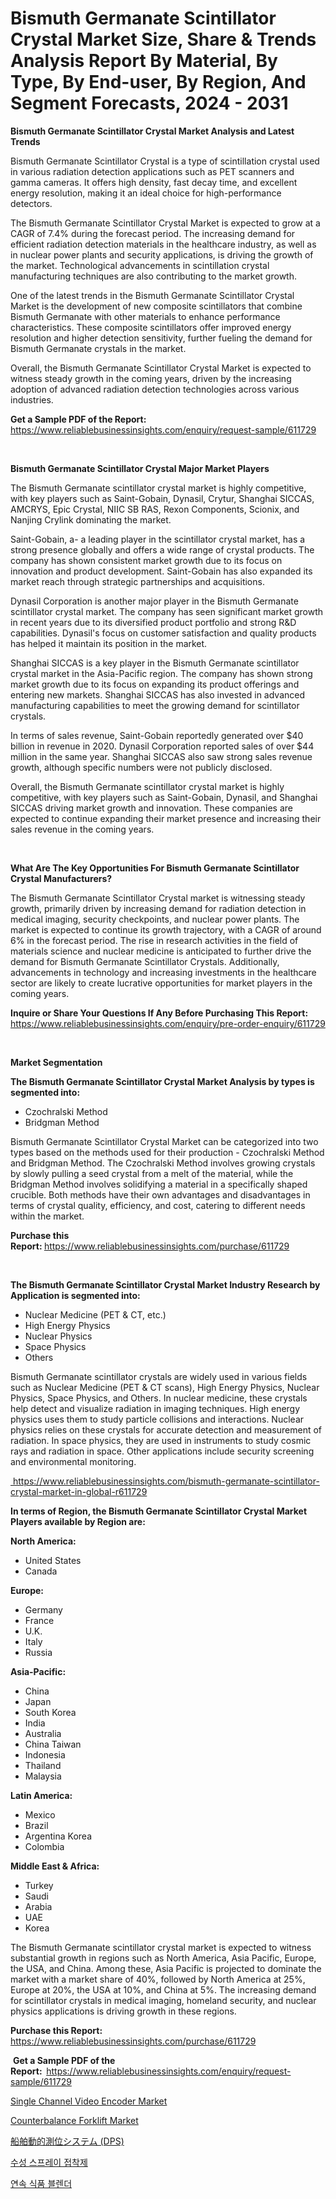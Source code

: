 <p><h1>Bismuth Germanate Scintillator Crystal Market Size, Share & Trends Analysis Report By Material, By Type, By End-user, By Region, And Segment Forecasts, 2024 - 2031</h1></p><p><strong>Bismuth Germanate Scintillator Crystal Market Analysis and Latest Trends</strong></p>
<p><p>Bismuth Germanate Scintillator Crystal is a type of scintillation crystal used in various radiation detection applications such as PET scanners and gamma cameras. It offers high density, fast decay time, and excellent energy resolution, making it an ideal choice for high-performance detectors.</p><p>The Bismuth Germanate Scintillator Crystal Market is expected to grow at a CAGR of 7.4% during the forecast period. The increasing demand for efficient radiation detection materials in the healthcare industry, as well as in nuclear power plants and security applications, is driving the growth of the market. Technological advancements in scintillation crystal manufacturing techniques are also contributing to the market growth.</p><p>One of the latest trends in the Bismuth Germanate Scintillator Crystal Market is the development of new composite scintillators that combine Bismuth Germanate with other materials to enhance performance characteristics. These composite scintillators offer improved energy resolution and higher detection sensitivity, further fueling the demand for Bismuth Germanate crystals in the market.</p><p>Overall, the Bismuth Germanate Scintillator Crystal Market is expected to witness steady growth in the coming years, driven by the increasing adoption of advanced radiation detection technologies across various industries.</p></p>
<p><strong>Get a Sample PDF of the Report:&nbsp;</strong> <a href="https://www.reliablebusinessinsights.com/enquiry/request-sample/611729">https://www.reliablebusinessinsights.com/enquiry/request-sample/611729</a></p>
<p>&nbsp;</p>
<p><strong>Bismuth Germanate Scintillator Crystal Major Market Players</strong></p>
<p><p>The Bismuth Germanate scintillator crystal market is highly competitive, with key players such as Saint-Gobain, Dynasil, Crytur, Shanghai SICCAS, AMCRYS, Epic Crystal, NIIC SB RAS, Rexon Components, Scionix, and Nanjing Crylink dominating the market.</p><p>Saint-Gobain, a- a leading player in the scintillator crystal market, has a strong presence globally and offers a wide range of crystal products. The company has shown consistent market growth due to its focus on innovation and product development. Saint-Gobain has also expanded its market reach through strategic partnerships and acquisitions.</p><p>Dynasil Corporation is another major player in the Bismuth Germanate scintillator crystal market. The company has seen significant market growth in recent years due to its diversified product portfolio and strong R&D capabilities. Dynasil's focus on customer satisfaction and quality products has helped it maintain its position in the market.</p><p>Shanghai SICCAS is a key player in the Bismuth Germanate scintillator crystal market in the Asia-Pacific region. The company has shown strong market growth due to its focus on expanding its product offerings and entering new markets. Shanghai SICCAS has also invested in advanced manufacturing capabilities to meet the growing demand for scintillator crystals.</p><p>In terms of sales revenue, Saint-Gobain reportedly generated over $40 billion in revenue in 2020. Dynasil Corporation reported sales of over $44 million in the same year. Shanghai SICCAS also saw strong sales revenue growth, although specific numbers were not publicly disclosed.</p><p>Overall, the Bismuth Germanate scintillator crystal market is highly competitive, with key players such as Saint-Gobain, Dynasil, and Shanghai SICCAS driving market growth and innovation. These companies are expected to continue expanding their market presence and increasing their sales revenue in the coming years.</p></p>
<p>&nbsp;</p>
<p><strong>What Are The Key Opportunities For Bismuth Germanate Scintillator Crystal Manufacturers?</strong></p>
<p><p>The Bismuth Germanate Scintillator Crystal market is witnessing steady growth, primarily driven by increasing demand for radiation detection in medical imaging, security checkpoints, and nuclear power plants. The market is expected to continue its growth trajectory, with a CAGR of around 6% in the forecast period. The rise in research activities in the field of materials science and nuclear medicine is anticipated to further drive the demand for Bismuth Germanate Scintillator Crystals. Additionally, advancements in technology and increasing investments in the healthcare sector are likely to create lucrative opportunities for market players in the coming years.</p></p>
<p><strong>Inquire or Share Your Questions If Any Before Purchasing This Report:</strong> <a href="https://www.reliablebusinessinsights.com/enquiry/pre-order-enquiry/611729">https://www.reliablebusinessinsights.com/enquiry/pre-order-enquiry/611729</a></p>
<p>&nbsp;</p>
<p><strong>Market Segmentation</strong></p>
<p><strong>The Bismuth Germanate Scintillator Crystal Market Analysis by types is segmented into:</strong></p>
<p><ul><li>Czochralski Method</li><li>Bridgman Method</li></ul></p>
<p><p>Bismuth Germanate Scintillator Crystal Market can be categorized into two types based on the methods used for their production - Czochralski Method and Bridgman Method. The Czochralski Method involves growing crystals by slowly pulling a seed crystal from a melt of the material, while the Bridgman Method involves solidifying a material in a specifically shaped crucible. Both methods have their own advantages and disadvantages in terms of crystal quality, efficiency, and cost, catering to different needs within the market.</p></p>
<p><strong>Purchase this Report:&nbsp;</strong><a href="https://www.reliablebusinessinsights.com/purchase/611729">https://www.reliablebusinessinsights.com/purchase/611729</a></p>
<p>&nbsp;</p>
<p><strong>The Bismuth Germanate Scintillator Crystal Market Industry Research by Application is segmented into:</strong></p>
<p><ul><li>Nuclear Medicine (PET & CT, etc.)</li><li>High Energy Physics</li><li>Nuclear Physics</li><li>Space Physics</li><li>Others</li></ul></p>
<p><p>Bismuth Germanate scintillator crystals are widely used in various fields such as Nuclear Medicine (PET & CT scans), High Energy Physics, Nuclear Physics, Space Physics, and Others. In nuclear medicine, these crystals help detect and visualize radiation in imaging techniques. High energy physics uses them to study particle collisions and interactions. Nuclear physics relies on these crystals for accurate detection and measurement of radiation. In space physics, they are used in instruments to study cosmic rays and radiation in space. Other applications include security screening and environmental monitoring.</p></p>
<p><a href="https://www.reliablebusinessinsights.com/bismuth-germanate-scintillator-crystal-market-in-global-r611729">&nbsp;https://www.reliablebusinessinsights.com/bismuth-germanate-scintillator-crystal-market-in-global-r611729</a></p>
<p><strong>In terms of Region, the Bismuth Germanate Scintillator Crystal Market Players available by Region are:</strong></p>
<p>
    <p> <strong> North America: </strong>
        <ul>
            <li>United States</li>
            <li>Canada</li>
        </ul>
        </p> 
    <p> <strong> Europe: </strong>
        <ul>
            <li>Germany</li>
            <li>France</li>
            <li>U.K.</li>
            <li>Italy</li>
            <li>Russia</li>
        </ul>
        </p> 
    <p> <strong> Asia-Pacific: </strong>
        <ul>
            <li>China</li>
            <li>Japan</li>
            <li>South Korea</li>
            <li>India</li>
            <li>Australia</li>
            <li>China Taiwan</li>
            <li>Indonesia</li>
            <li>Thailand</li>
            <li>Malaysia</li>
        </ul>
        </p> 
    <p> <strong> Latin America: </strong>
        <ul>
            <li>Mexico</li>
            <li>Brazil</li>
            <li>Argentina Korea</li>
            <li>Colombia</li>
        </ul>
        </p> 
    <p> <strong> Middle East & Africa: </strong>
        <ul>
            <li>Turkey</li>
            <li>Saudi</li>
            <li>Arabia</li>
            <li>UAE</li>
            <li>Korea</li>
        </ul>
    </p>
    </p>
<p><p>The Bismuth Germanate scintillator crystal market is expected to witness substantial growth in regions such as North America, Asia Pacific, Europe, the USA, and China. Among these, Asia Pacific is projected to dominate the market with a market share of 40%, followed by North America at 25%, Europe at 20%, the USA at 10%, and China at 5%. The increasing demand for scintillator crystals in medical imaging, homeland security, and nuclear physics applications is driving growth in these regions.</p></p>
<p><strong>Purchase this Report: </strong><a href="https://www.reliablebusinessinsights.com/purchase/611729">https://www.reliablebusinessinsights.com/purchase/611729</a></p>
<p>&nbsp;<strong>Get a Sample PDF of the Report:&nbsp;&nbsp;</strong><a href="https://www.reliablebusinessinsights.com/enquiry/request-sample/611729">https://www.reliablebusinessinsights.com/enquiry/request-sample/611729</a></p>
<p><strong></strong></p>
<p><p><a href="https://issuu.com/reportprime-2/docs/single-channel-video-encoder-market-size-2030.pptx">Single Channel Video Encoder Market</a></p><p><a href="https://github.com/JermaineCrona2023/Market-Research-Report-List-1/blob/main/counterbalance-forklift-market.md">Counterbalance Forklift Market</a></p><p><a href="https://github.com/kegley4963/Market-Research-Report-List-1/blob/main/866679497616.md">船舶動的測位システム (DPS)</a></p><p><a href="https://github.com/giancarlo642004/Market-Research-Report-List-1/blob/main/643313689182.md">수성 스프레이 접착제</a></p><p><a href="https://github.com/ZacharyScthmitt4465/Market-Research-Report-List-1/blob/main/917162889181.md">연속 식품 블렌더</a></p></p>